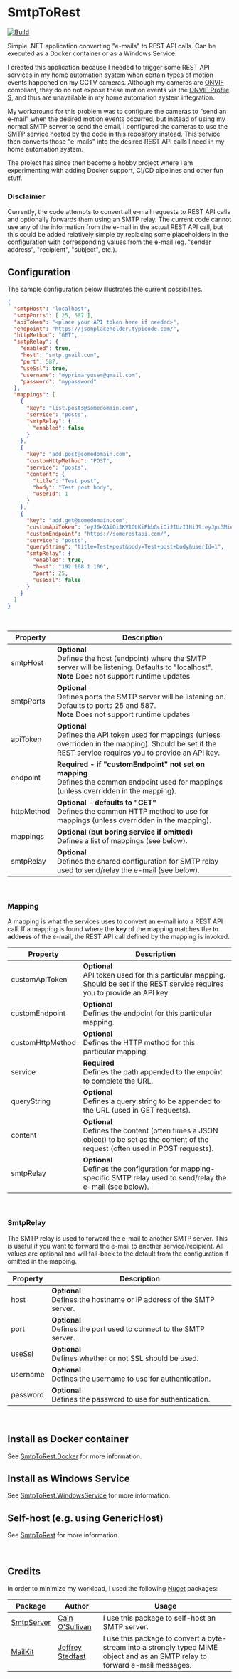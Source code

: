 # SmtpToRest
[![Build](https://github.com/nicolaihenriksen/SmtpToRestService/actions/workflows/build_workflow.yml/badge.svg?branch=master)](https://github.com/nicolaihenriksen/SmtpToRestService/actions/workflows/build_workflow.yml)

Simple .NET application converting "e-mails" to REST API calls. Can be executed as a Docker container or as a Windows Service.

I created this application because I needed to trigger some REST API services in my home automation system when certain types of motion events happened on my CCTV cameras. Although my cameras are [ONVIF](https://www.onvif.org/) compliant, they do no not expose these motion events via the [ONVIF Profile S](https://www.onvif.org/profiles/profile-s/), and thus are unavailable in my home automation system integration.

My workaround for this problem was to configure the cameras to "send an e-mail" when the desired motion events occurred, but instead of using my normal SMTP server to send the email, I configured the cameras to use the SMTP service hosted by the code in this repository instead. This service then converts those "e-mails" into the desired REST API calls I need in my home automation system.

The project has since then become a hobby project where I am experimenting with adding Docker support, CI/CD pipelines and other fun stuff.

### Disclaimer
Currently, the code attempts to convert all e-mail requests to REST API calls and optionally forwards them using an SMTP relay. The current code cannot use any of the information from the e-mail in the actual REST API call, but this could be added relatively simple by replacing some placeholders in the configuration with corresponding values from the e-mail (eg. "sender address", "recipient", "subject", etc.).

## Configuration
The sample configuration below illustrates the current possibilites.

```json
{
  "smtpHost": "localhost",
  "smtpPorts": [ 25, 587 ],
  "apiToken": "<place your API token here if needed>",
  "endpoint": "https://jsonplaceholder.typicode.com/",
  "httpMethod": "GET",
  "smtpRelay": {
    "enabled": true,
    "host": "smtp.gmail.com",
    "port": 587,
    "useSsl": true,
    "username": "myprimaryuser@gmail.com",
    "password": "mypassword"
  },
  "mappings": [
    {
      "key": "list.posts@somedomain.com",
      "service": "posts",
      "smtpRelay": {
        "enabled": false
      }
    },
    {
      "key": "add.post@somedomain.com",
      "customHttpMethod": "POST",
      "service": "posts",
      "content": {
        "title": "Test post",
        "body": "Test post body",
        "userId": 1
      }
    },
    {
      "key": "add.get@somedomain.com",
      "customApiToken": "eyJ0eXAiOiJKV1QLKiFhbGciOiJIUzI1NiJ9.eyJpc3MieJoLYjY0ZTZkMThh...<cutoff>",
      "customEndpoint": "https://somerestapi.com/",
      "service": "posts",
      "queryString": "title=Test+post&body=Test+post+body&userId=1",
      "smtpRelay": {
        "enabled": true,
        "host": "192.168.1.100",
        "port": 25,
        "useSsl": false
      }
    }
  ]
}
```
<br />

| Property | Description |
| --- | --- |
|smtpHost|<b>Optional</b><br />Defines the host (endpoint) where the SMTP server will be listening. Defaults to "localhost".</b><br /><b>Note</b> Does not support runtime updates|
|smtpPorts|<b>Optional</b><br />Defines ports the SMTP server will be listening on. Defaults to ports 25 and 587.</b><br /><b>Note</b> Does not support runtime updates|
|apiToken|<b>Optional</b><br />Defines the API token used for mappings (unless overridden in the mapping). Should be set if the REST service requires you to provide an API key.|
|endpoint|<b>Required - if "customEndpoint" not set on mapping</b><br />Defines the common endpoint used for mappings (unless overridden in the mapping).|
|httpMethod|<b>Optional - defaults to "GET"</b><br />Defines the common HTTP method to use for mappings (unless overridden in the mapping).|
|mappings|<b>Optional (but boring service if omitted)</b><br />Defines a list of mappings (see below).|
|smtpRelay|<b>Optional</b><br />Defines the shared configuration for SMTP relay used to send/relay the e-mail (see below).|

<br />

### Mapping
A mapping is what the services uses to convert an e-mail into a REST API call. If a mapping is found where the <b>key</b> of the mapping matches the <b>to address</b> of the e-mail, the REST API call defined by the mapping is invoked.

| Property | Description |
| --- | --- |
|customApiToken|<b>Optional</b><br />API token used for this particular mapping. Should be set if the REST service requires you to provide an API key.|
|customEndpoint|<b>Optional</b><br />Defines the endpoint for this particular mapping.|
|customHttpMethod|<b>Optional</b><br />Defines the HTTP method for this particular mapping.|
|service|<b>Required</b><br />Defines the path appended to the enpoint to complete the URL.
|queryString|<b>Optional</b><br />Defines a query string to be appended to the URL (used in GET requests).|
|content|<b>Optional</b><br />Defines the content (often times a JSON object) to be set as the content of the request (often used in POST requests).|
|smtpRelay|<b>Optional</b><br />Defines the configuration for mapping-specific SMTP relay used to send/relay the e-mail (see below).|

<br />

### SmtpRelay
The SMTP relay is used to forward the e-mail to another SMTP server. This is useful if you want to forward the e-mail to another service/recipient.
All values are optional and will fall-back to the default from the configuration if omitted in the mapping.

| Property | Description |
| --- | --- |
|host|<b>Optional</b><br />Defines the hostname or IP address of the SMTP server.|
|port|<b>Optional</b><br />Defines the port used to connect to the SMTP server.|
|useSsl|<b>Optional</b><br />Defines whether or not SSL should be used.|
|username|<b>Optional</b><br />Defines the username to use for authentication.|
|password|<b>Optional</b><br />Defines the password to use for authentication.|

<br />

## Install as Docker container
See [SmtpToRest.Docker](SmtpToRest.Docker/README.md) for more information.

## Install as Windows Service
See [SmtpToRest.WindowsService](SmtpToRest.WindowsService/README.md) for more information.

## Self-host (e.g. using GenericHost)
See [SmtpToRest](SmtpToRest/README.md) for more information.

<br />

## Credits
In order to minimize my workload, I used the following [Nuget](https://www.nuget.org/) packages:

| Package | Author | Usage |
| --- | --- | --- |
|[SmtpServer](https://www.nuget.org/packages/SmtpServer/) | [Cain O'Sullivan](https://github.com/cosullivan) | I use this package to self-host an SMTP server. |
|[MailKit](https://www.nuget.org/packages/MailKit/) | [Jeffrey Stedfast](https://github.com/jstedfast) | I use this package to convert a byte-stream into a strongly typed MIME object and as an SMTP relay to forward e-mail messages.|
